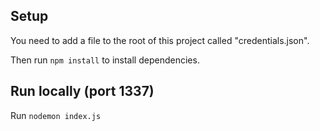 ## Setup
You need to add a file to the root of this project called "credentials.json". 

Then run `npm install` to install dependencies.

## Run locally (port 1337)
Run `nodemon index.js`
